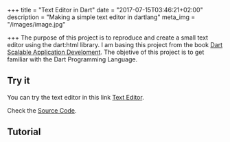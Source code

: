 +++
title = "Text Editor in Dart"
date = "2017-07-15T03:46:21+02:00"
description = "Making a simple text editor in dartlang"
meta_img = "/images/image.jpg"

+++
The purpose of this project is to reproduce and create a small text editor using the dart:html library.
I am basing this project from the book [Dart Scalable Application Develoment](https://www.packtpub.com/application-development/dart-scalable-application-development).
The objetive of this project is to get familiar with the Dart Programming Language.

## Try it
You can try the text editor in this link [Text Editor](https://ram535.github.io/dart_text_editor/part23/part23.html).

Check the [Source Code](https://github.com/ram535/dart_text_editor).

## Tutorial
